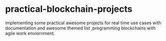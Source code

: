 # practical-blockchain-projects
implementing some practical  awesome projects for real time use cases with documentation and awesome themed list ,programming blockchains with agile work enviornment.
